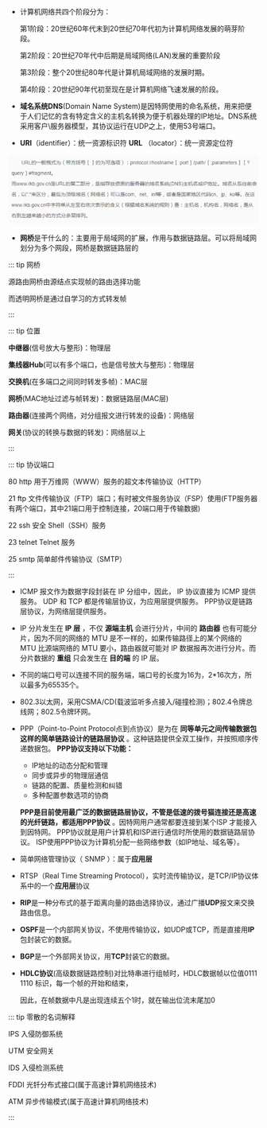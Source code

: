 - 计算机网络共四个阶段分为：

  第1阶段：20世纪60年代末到20世纪70年代初为计算机网络发展的萌芽阶段。

  第2阶段：20世纪70年代中后期是局域网络(LAN)发展的重要阶段

  第3阶段：整个20世纪80年代是计算机局域网络的发展时期。

  第4阶段：20世纪90年代初至现在是计算机网络飞速发展的阶段。

- **域名系统DNS**(Domain Name System)是因特网使用的命名系统，用来把便于人们记忆的含有特定含义的主机名转换为便于机器处理的IP地址。DNS系统采用客户\服务器模型，其协议运行在UDP之上，使用53号端口。

- **URI**（identifier）：统一资源标识符       **URL** （locator）：统一资源定位符

![1565196512596](../../.vuepress/public/1565196512596.png)

- **网桥**是干什么的：主要用于局域网的扩展，作用与数据链路层。可以将局域网划分为多个网段，网桥是数据链路层的

::: tip 网桥

源路由网桥由源结点实现帧的路由选择功能

而透明网桥是通过自学习的方式转发帧

:::

::: tip 位置

**中继器**(信号放大与整形)：物理层

**集线器Hub**(可以有多个端口，也是信号放大与整形)：物理层

**交换机**(在多端口之间同时转发多帧)：MAC层

**网桥**(MAC地址过滤与帧转发)：数据链路层(MAC层)

**路由器**(连接两个网络，对分组报文进行转发的设备)：网络层

**网关**(协议的转换与数据的转发)：网络层以上

:::

::: tip 协议端口

80  http        用于万维网（WWW）服务的超文本传输协议（HTTP）

21  ftp          文件传输协议（FTP）端口；有时被文件服务协议（FSP）使用(FTP服务器有两个端口，其中21端口用于控制连接，20端口用于传输数据)

22  ssh        安全 Shell（SSH）服务

23  telnet     Telnet 服务

25  smtp      简单邮件传输协议（SMTP）

:::

- ICMP 报文作为数据字段封装在 IP 分组中，因此， IP 协议直接为 ICMP 提供服务。 UDP 和 TCP 都是传输层协议，为应用层提供服务。 PPP协议是链路层协议，为网络层提供服务。

- IP 分片发生在 **IP 层** ，不仅 **源端主机** 会进行分片，中间的 **路由器** 也有可能分片，因为不同的网络的 MTU 是不一样的，如果传输路径上的某个网络的 MTU 比源端网络的 MTU 要小，路由器就可能对 IP 数据报再次进行分片。而分片数据的 **重组** 只会发生在 **目的端** 的 IP 层。

- 不同的端口号可以连接不同的服务端，端口号的长度为16为，2*16次方，所以最多为65535个。

- 802.3以太网，采用CSMA/CD(载波监听多点接入/碰撞检测)；802.4令牌总线网；802.5令牌环网。

- PPP（Point-to-Point Protocol点到点协议）是为在 **同等单元之间传输数据包这样的简单链路设计的链路层协议** 。这种链路提供全双工操作，并按照顺序传递数据包。 
  **PPP协议支持以下功能：**

  - IP地址的动态分配和管理
  - 同步或异步的物理层通信
  - 链路的配置、质量检测和纠错
  - 多种配置参数选项的协商

  **PPP是目前使用最广泛的数据链路层协议，不管是低速的拨号猫连接还是高速的光纤链路，都适用PPP协议** 。因特网用户通常都要连接到某个ISP 才能接入到因特网。 PPP协议就是用户计算机和ISP进行通信时所使用的数据链路层协议。 ISP使用PPP协议为计算机分配一些网络参数（如IP地址、域名等）。

- 简单网络管理协议（ SNMP ）：属于**应用层**

- RTSP（Real Time Streaming Protocol），实时流传输协议，是TCP/IP协议体系中的一个**应用层**协议

- **RIP**是一种分布式的基于距离向量的路由选择协议，通过广播**UDP**报文来交换路由信息。

- **OSPF**是一个内部网关协议，不使用传输协议，如UDP或TCP，而是直接用**IP**包封装它的数据。

- **BGP**是一个外部网关协议，用**TCP**封装它的数据。

- **HDLC协议**(高级数据链路控制)对比特串进行组帧时，HDLC数据帧以位值0111 1110 标识，每一个帧的开始和结束，

  因此，在帧数据中凡是出现连续五个1时，就在输出位流末尾加0

::: tip 零散的名词解释

IPS 入侵防御系统

UTM  安全网关

IDS 入侵检测系统

FDDI 光钎分布式接口(属于高速计算机网络技术)

ATM 异步传输模式(属于高速计算机网络技术)

:::